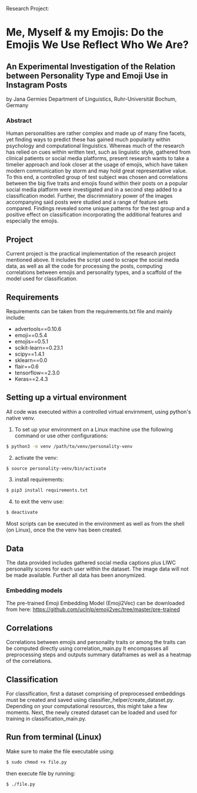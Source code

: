 Research Project:
# Me, Myself & my Emojis: Do the Emojis We Use Reflect Who We Are?
## An Experimental Investigation of the Relation between Personality Type and Emoji Use in Instagram Posts
by Jana Germies Department of Linguistics, Ruhr-Universität Bochum, Germany

### Abstract
Human personalities are rather complex and made up of many fine facets, yet finding ways to predict these has gained much popularity within psychology and computational linguistics. Whereas much of the research has relied on cues within written text, such as linguistic style, gathered from clinical patients or social media platforms, present research wants to take a timelier approach and look closer at the usage of emojis, which have taken modern communication by storm and may hold great representative value. To this end, a controlled group of test subject was chosen and correlations between the big five traits and emojis found within their posts on a popular social media platform were investigated and in a second step added to a classification model. Further, the discrimniatory power of the images accompanying said posts were studied and a range of feature sets compared. Findings revealed some unique patterns for the test group and a positive effect on classification incorporating the additional features and especially the emojis. 


## Project
Current project is the practical implementation of the research project mentioned above.
It includes the script used to scrape the social media data, as well as all the code for processing the posts, computing correlations between emojis and personality types, and a scaffold of the model used for classification. 


## Requirements
Requirements can be taken from the requirements.txt file and mainly include:


* advertools==0.10.6
* emoji==0.5.4
* emojis==0.5.1
* scikit-learn==0.23.1
* scipy==1.4.1
* sklearn==0.0
* flair==0.6
* tensorflow==2.3.0
* Keras==2.4.3


## Setting up a virtual environment
All code was executed within a controlled virtual envirnment, using python's native venv.

1. To set up your environment on a Linux machine use the following command or use other configurations:
```bash
$ python3 -m venv /path/to/venv/personality-venv
```

2. activate the venv:
```bash
$ source personality-venv/bin/activate
```

3. install requirements:
```bash
$ pip3 install requirements.txt
```

4. to exit the venv use:
```bash
$ deactivate
```

Most scripts can be executed in the environment as well as from the shell (on Linux), once the the venv has been created.

## Data
The data provided includes gathered social media captions plus LIWC personality scores for each user within the dataset.
The image data will not be made available.
Further all data has been anonymized.

### Embedding models
The pre-trained Emoji Embedding Model (Emoji2Vec) can be downloaded from here:
https://github.com/uclnlp/emoji2vec/tree/master/pre-trained

## Correlations
Correlations between emojis and personality traits or among the traits can be computed directly using correlation_main.py
It encompasses all preprocessing steps and outputs summary dataframes as well as a heatmap of the correlations.


## Classification
For classification, first a dataset comprising of preprocessed embeddings must be created and saved using classifier_helper/create_dataset.py. Depending on your computational resources, this might take a few moments.
Next, the newly created dataset can be loaded and used for training in classification_main.py.


## Run from terminal (Linux)
Make sure to make the file executable using:
```bash
$ sudo chmod +x file.py
```

then execute file by running:
```bash
$ ./file.py
```